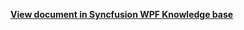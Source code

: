 **[View document in Syncfusion WPF Knowledge base](https://www.syncfusion.com/kb/12112/how-to-drag-appointment-to-the-exact-hour-in-wpf-schedule-sfscheduler)**
